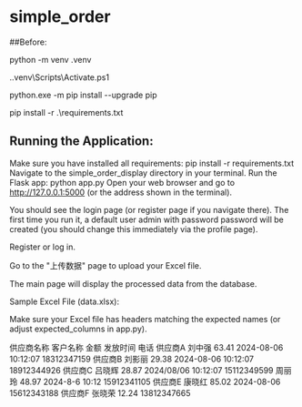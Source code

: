 # simple_order

##Before:

python -m venv .venv

.\.venv\Scripts\Activate.ps1

python.exe -m pip install --upgrade pip

pip install -r .\requirements.txt

## Running the Application:
Make sure you have installed all requirements: pip install -r requirements.txt
Navigate to the simple_order_display directory in your terminal.
Run the Flask app: python app.py
Open your web browser and go to http://127.0.0.1:5000 (or the address shown in the terminal).

You should see the login page (or register page if you navigate there). The first time you run it, a default user admin with password password will be created (you should change this immediately via the profile page).

Register or log in.

Go to the "上传数据" page to upload your Excel file.

The main page will display the processed data from the database.

Sample Excel File (data.xlsx):

Make sure your Excel file has headers matching the expected names (or adjust expected_columns in app.py).

供应商名称	客户名称	金额	发放时间	电话
供应商A	刘中强	63.41	2024-08-06 10:12:07	18312347159
供应商B	刘影丽	29.38	2024-08-06 10:12:07	18912344926
供应商C	吕晓辉	28.87	2024/08/06 10:12:07	15112349599
周丽玲	48.97	2024-8-6 10:12	15912341105
供应商E	康晓红	85.02	2024-08-06	15612343188
供应商F	张晓荣	12.24		13812347665
